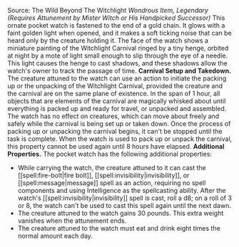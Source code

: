 Source: The Wild Beyond The Witchlight
*Wondrous Item, Legendary (Requires Attunement by Mister Witch or His Handpicked Successor)*
This ornate pocket watch is fastened to the end of a gold chain. It glows with a faint golden light when opened, and it makes a soft ticking noise that can be heard only by the creature holding it. The face of the watch shows a miniature painting of the Witchlight Carnival ringed by a tiny henge, orbited at night by a mote of light small enough to slip through the eye of a needle. This light causes the henge to cast shadows, and these shadows allow the watch's owner to track the passage of time.
**Carnival Setup and Takedown.** The creature attuned to the watch can use an action to initiate the packing up or the unpacking of the Witchlight Carnival, provided the creature and the carnival are on the same plane of existence. In the span of 1 hour, all objects that are elements of the carnival are magically whisked about until everything is packed up and ready for travel, or unpacked and assembled. The watch has no effect on creatures, which can move about freely and safely while the carnival is being set up or taken down. Once the process of packing up or unpacking the carnival begins, it can't be stopped until the task is complete. When the watch is used to pack up or unpack the carnival, this property cannot be used again until 8 hours have elapsed.
**Additional Properties.** The pocket watch has the following additional properties:
* While carrying the watch, the creature attuned to it can cast the [[spell:fire-bolt|fire bolt]], [[spell:invisibility|invisibility]], or [[spell:message|message]] spell as an action, requiring no spell components and using Intelligence as the spellcasting ability. After the watch's [[spell:invisibility|invisibility]] spell is cast, roll a d8; on a roll of 3 or 8, the watch can't be used to cast this spell again until the next dawn.
* The creature attuned to the watch gains 30 pounds. This extra weight vanishes when the attunement ends.
* The creature attuned to the watch must eat and drink eight times the normal amount each day.